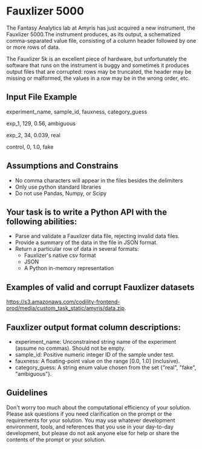 # Fauxlizer 5000

The Fantasy Analytics lab at Amyris has just acquired a new instrument, the Fauxlizer 5000.The instrument produces, as its output, a schematized comma-separated value file, consisting of a column header followed by one or more rows of data.

The Fauxlizer 5k is an excellent piece of hardware, but unfortunately the software that runs on the instrument is buggy and sometimes it produces output files that are corrupted: rows may be truncated, the header may be missing or malformed, the values in a row may be in the wrong order, etc. 

## Input File Example

experiment_name, sample_id, fauxness, category_guess

exp_1, 129, 0.56, ambiguous

exp_2, 34, 0.039, real

control, 0, 1.0, fake

## Assumptions and Constrains
- No comma characters will appear in the files besides the delimiters
- Only use python standard libraries
- Do not use Pandas, Numpy, or Scipy

## Your task is to write a Python API with the following abilities:
- Parse and validate a Fauxlizer data file, rejecting invalid data files.
- Provide a summary of the data in the file in JSON format.
- Return a particular row of data in several formats:
  - Fauxlizer's native csv format
  - JSON
  - A Python in-memory representation

## Examples of valid and corrupt Fauxlizer datasets
https://s3.amazonaws.com/codility-frontend-prod/media/custom_task_static/amyris/data.zip.

## Fauxlizer output format column descriptions:

- experiment_name: Unconstrained string name of the experiment (assume no commas). Should not be empty.
- sample_id: Positive numeric integer ID of the sample under test.
- fauxness: A floating-point value on the range [0.0, 1.0] (inclusive).
- category_guess: A string enum value chosen from the set {"real", "fake", "ambiguous"}.

## Guidelines

Don't worry too much about the computational efficiency of your solution. Please ask questions if you need clarification on the prompt or the requirements for your solution. You may use whatever development environment, tools, and references that you use in your day-to-day development, but please do not ask anyone else for help or share the contents of the prompt or your solution.
